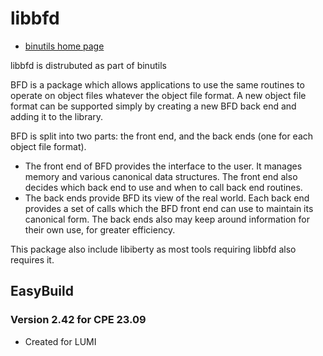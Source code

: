 # libbfd 

* [binutils home page](https://directory.fsf.org/project/binutils/)

libbfd is distrubuted as part of binutils 

BFD is a package which allows applications to use the same routines to operate
on object files whatever the object file format. A new object file format can
be supported simply by creating a new BFD back end and adding it to the library.

BFD is split into two parts: the front end, and the back ends (one for each
object file format).

- The front end of BFD provides the interface to the user. It manages memory
  and various canonical data structures. The front end also decides which back
  end to use and when to call back end routines.
- The back ends provide BFD its view of the real world. Each back end provides
  a set of calls which the BFD front end can use to maintain its canonical
  form. The back ends also may keep around information for their own use, for
  greater efficiency.

This package also include libiberty as most tools requiring libbfd also
requires it.

## EasyBuild

### Version 2.42 for CPE 23.09

  * Created for LUMI
  
